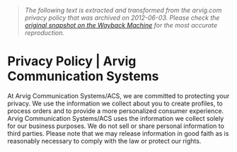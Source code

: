 > *The following text is extracted and transformed from the arvig.com privacy policy that was archived on 2012-06-03. Please check the [original snapshot on the Wayback Machine](https://web.archive.org/web/20120603142446id_/http%3A//www.arvig.com/privacy) for the most accurate reproduction.*

# Privacy Policy | Arvig Communication Systems

At Arvig Communication Systems/ACS, we are committed to protecting your privacy. We use the information we collect about you to create profiles, to process orders and to provide a more personalized consumer experience. Arvig Communication Systems/ACS uses the information we collect solely for our business purposes. We do not sell or share personal information to third parties. Please note that we may release information in good faith as is reasonably necessary to comply with the law or protect our rights.  
 
